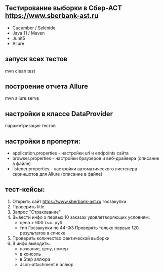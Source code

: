 ## Тестирование выборки в Сбер-АСТ https://www.sberbank-ast.ru
* Cucumber / Selenide
* Java 11 / Maven
* Junit5
* Allure

## запуск всех тестов
mvn clean test

## построение отчета Allure
mvn allure:serve

## настройки в классе DataProvider
параметризация тестов

## настройки в проперти:
* application.properties - настройки url и endpoints сайта
* browser.properties - настройки браузеров и веб-драйвера (описание в файле)
* listener.properties - настройки автоматического листенера скриншотов для Allure (описание в файле)

## тест-кейсы:
1. Открыть сайт https://www.sberbank-ast.ru госзакупки
2. Проверить title
3. Запрос "Страхование"
4. Вывести инфо о первых 10 заказах удовлетворяющих условиям:
    * цена > 600 тыс. руб
    * тип Госзакупки по 44-ФЗ
      Проверять только первые 120 результатов в списке.
5. Проверить количество фактической выборки
6. В инфо выводить:
    * название, цену, номер
    * в консоль
    * в Step аллюра
    * Json-attachment в аллюр